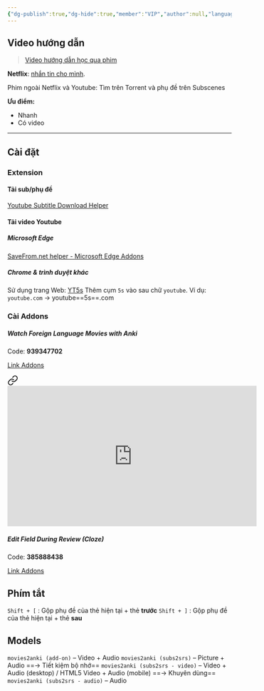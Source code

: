 ```yaml
---
{"dg-publish":true,"dg-hide":true,"member":"VIP","author":null,"language":null,"tags":["add-ons"],"title":"Watch Foreign Language Movies with Anki","permalink":"/iii-anki-nang-cao/hoc-qua-phim-youtube-net-flix-watch-foreign-language-movies-with-anki/","hide":true,"dgPassFrontmatter":true}
---
```



## Video hướng dẫn

> [Video hướng dẫn học qua phim](https://www.facebook.com/groups/ankikhoa2/posts/691552463027056/)

**Netflix**: [nhắn tin cho mình](https://fb.com/tuilaphuc747).

Phim ngoài Netflix và Youtube: Tìm trên Torrent và phụ đề trên Subscenes

**Ưu điểm:**
- Nhanh
- Có video

---
## Cài đặt

### Extension

#### Tải sub/phụ đề

[Youtube Subtitle Download Helper](https://chrome.google.com/webstore/detail/youtube-subtitle-download/dpmmcccjdcgdjnlnicicdbnlmohhpagf)

#### Tải video Youtube
##### Microsoft Edge

[SaveFrom.net helper - Microsoft Edge Addons](https://microsoftedge.microsoft.com/addons/detail/savefromnet-helper/hndfjogdceachkbgioglehonpejcdhem)

##### Chrome & trình duyệt khác

Sử dụng trang Web: [YT5s](https://yt5s.com/)
Thêm cụm `5s` vào sau chữ `youtube`.
Ví dụ: `youtube.com` → youtube==5s==.com

### Cài Addons

##### Watch Foreign Language Movies with Anki

Code: **939347702**

[Link Addons](https://ankiweb.net/shared/info/939347702)


<div class="transclusion internal-embed is-loaded"><a class="markdown-embed-link" href="/vi-top-addons/cach-cai-addons-tren-hocanki-mau/" aria-label="Open link"><svg xmlns="http://www.w3.org/2000/svg" width="24" height="24" viewBox="0 0 24 24" fill="none" stroke="currentColor" stroke-width="2" stroke-linecap="round" stroke-linejoin="round" class="svg-icon lucide-link"><path d="M10 13a5 5 0 0 0 7.54.54l3-3a5 5 0 0 0-7.07-7.07l-1.72 1.71"></path><path d="M14 11a5 5 0 0 0-7.54-.54l-3 3a5 5 0 0 0 7.07 7.07l1.71-1.71"></path></svg></a><div class="markdown-embed">





<iframe width="560" height="315" src="https://www.youtube.com/embed/NUtMVm-eCX8?si=NqvKbLCxmM1eFN_o" title="YouTube video player" frameborder="0" allow="accelerometer; autoplay; clipboard-write; encrypted-media; gyroscope; picture-in-picture; web-share" allowfullscreen></iframe>

</div></div>


##### Edit Field During Review (Cloze)

Code: **385888438**

[Link Addons](https://ankiweb.net/shared/info/385888438)

## Phím tắt

`Shift + [` : Gộp phụ đề của thẻ hiện tại + thẻ **trước**
`Shift + ]` : Gộp phụ đề của thẻ hiện tại + thẻ **sau**

## Models

`movies2anki (add-on)` – Video + Audio 
`movies2anki (subs2srs)` – Picture + Audio ==→ Tiết kiệm bộ nhớ==
`movies2anki (subs2srs - video)` – Video + Audio (desktop) / HTML5 Video + Audio (mobile) ==→ Khuyên dùng==
`movies2anki (subs2srs - audio)` – Audio

